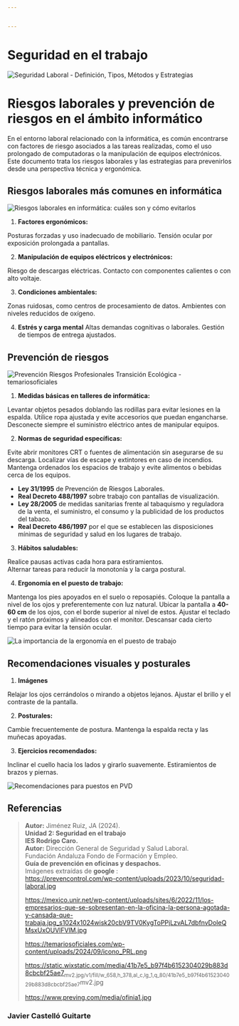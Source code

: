 ```yaml
---


---
```


<h1 id="seguridad-en-el-trabajo">Seguridad en el trabajo</h1>
<p><img src="https://prevencontrol.com/wp-content/uploads/2023/10/seguridad-laboral.jpg" alt="Seguridad Laboral - Definición, Tipos, Métodos y Estrategias"></p>
<h1 id="riesgos-laborales-y-prevención-de-riesgos-en-el-ámbito-informático">Riesgos laborales y prevención de riesgos en el ámbito informático</h1>
<p>En el entorno laboral relacionado con la informática, es común encontrarse con factores de riesgo asociados a las tareas realizadas, como el uso prolongado de computadoras o la manipulación de equipos electrónicos.<br>
Este documento trata los riesgos laborales y las estrategias para prevenirlos desde una perspectiva técnica y ergonómica.</p>
<h2 id="riesgos-laborales-más-comunes-en-informática">Riesgos laborales más comunes en informática</h2>
<p><img src="https://mexico.unir.net/wp-content/uploads/sites/6/2022/11/los-empresarios-que-se-sobresentan-en-la-oficina-la-persona-agotada-y-cansada-que-trabaja.jpg_s1024x1024wisk20cbV9TV0KygToPPjLzvAL7dbfnvDoleQMsxUxOUVlFVlM.jpg" alt="Riesgos laborales en informática: cuáles son y cómo evitarlos"></p>
<ol>
<li><strong>Factores ergonómicos:</strong></li>
</ol>
<p>Posturas forzadas y uso inadecuado de mobiliario. Tensión ocular por exposición prolongada a pantallas.</p>
<ol start="2">
<li><strong>Manipulación de equipos eléctricos y electrónicos:</strong></li>
</ol>
<p>Riesgo de descargas eléctricas. Contacto con componentes calientes o con alto voltaje.</p>
<ol start="3">
<li><strong>Condiciones ambientales:</strong></li>
</ol>
<p>Zonas ruidosas, como centros de procesamiento de datos. Ambientes con niveles reducidos de oxígeno.</p>
<ol start="4">
<li><strong>Estrés y carga mental</strong> Altas demandas cognitivas o laborales. Gestión de tiempos de entrega ajustados.</li>
</ol>
<h2 id="prevención-de-riesgos">Prevención de riesgos</h2>
<p><img src="https://temariosoficiales.com/wp-content/uploads/2024/09/icono_PRL.png" alt="Prevención Riesgos Profesionales Transición Ecológica - temariosoficiales"></p>
<ol>
<li><strong>Medidas básicas en talleres de informática:</strong></li>
</ol>
<p>Levantar objetos pesados ​​​​doblando las rodillas para evitar lesiones en la espalda. Utilice ropa ajustada y evite accesorios que puedan engancharse. Desconecte siempre el suministro eléctrico antes de manipular equipos.</p>
<ol start="2">
<li><strong>Normas de seguridad específicas:</strong></li>
</ol>
<p>Evite abrir monitores CRT o fuentes de alimentación sin asegurarse de su descarga. Localizar vías de escape y extintores en caso de incendios. Mantenga ordenados los espacios de trabajo y evite alimentos o bebidas cerca de los equipos.</p>
<ul>
<li><strong>Ley 31/1995</strong> de Prevención de Riesgos Laborales.</li>
<li><strong>Real Decreto 488/1997</strong> sobre trabajo con pantallas de visualización.</li>
<li><strong>Ley 28/2005</strong> de medidas sanitarias frente al tabaquismo y reguladora de la venta, el suministro, el consumo y la publicidad de los productos del tabaco.</li>
<li><strong>Real Decreto 486/1997</strong> por el que se establecen las disposiciones mínimas de seguridad y salud en los lugares de trabajo.</li>
</ul>
<ol start="3">
<li><strong>Hábitos saludables:</strong></li>
</ol>
<p>Realice pausas activas cada hora para estiramientos.<br>
Alternar tareas para reducir la monotonía y la carga postural.</p>
<ol start="4">
<li><strong>Ergonomía en el puesto de trabajo:</strong></li>
</ol>
<p>Mantenga los pies apoyados en el suelo o reposapiés. Coloque la pantalla a nivel de los ojos y preferentemente con luz natural. Ubicar la pantalla a <strong>40-60 cm</strong> de los ojos, con el borde superior al nivel de estos. Ajustar el teclado y el ratón próximos y alineados con el monitor. Descansar cada cierto tiempo para evitar la tensión ocular.</p>
<p><img src="https://static.wixstatic.com/media/41b7e5_b97f4b6152304029b883d8cbcbf25ae7~mv2.jpg/v1/fill/w_658,h_378,al_c,lg_1,q_80/41b7e5_b97f4b6152304029b883d8cbcbf25ae7~mv2.jpg" alt="La importancia de la ergonomía en el puesto de trabajo"></p>
<h2 id="recomendaciones-visuales-y-posturales">Recomendaciones visuales y posturales</h2>
<ol>
<li><strong>Imágenes</strong></li>
</ol>
<p>Relajar los ojos cerrándolos o mirando a objetos lejanos. Ajustar el brillo y el contraste de la pantalla.</p>
<ol start="2">
<li><strong>Posturales:</strong></li>
</ol>
<p>Cambie frecuentemente de postura. Mantenga la espalda recta y las muñecas apoyadas.</p>
<ol start="3">
<li><strong>Ejercicios recomendados:</strong></li>
</ol>
<p>Inclinar el cuello hacia los lados y girarlo suavemente. Estiramientos de brazos y piernas.</p>
<p><img src="https://www.preving.com/media/ofinia1.jpg" alt="Recomendaciones para puestos en PVD"></p>
<h2 id="referencias">Referencias</h2>
<blockquote>
<p><strong>Autor:</strong> Jiménez Ruiz, JA (2024).<br>
<strong>Unidad 2: Seguridad en el trabajo</strong><br>
<strong>IES Rodrigo Caro.</strong><br>
<strong>Autor:</strong> Dirección General de Seguridad y Salud Laboral.<br>
Fundación Andaluza Fondo de Formación y Empleo.<br>
<strong>Guía de prevención en oficinas y despachos.</strong><br>
Imágenes extraídas de <strong>google</strong> :<br>
<a href="https://prevencontrol.com/wp-content/uploads/2023/10/seguridad-laboral.jpg">https://prevencontrol.com/wp-content/uploads/2023/10/seguridad-laboral.jpg</a></p>
<p><a href="https://mexico.unir.net/wp-content/uploads/sites/6/2022/11/los-empresarios-que-se-sobresentan-en-la-oficina-la-persona-agotada-y-cansada-que-trabaja.jpg_s1024x1024wisk20cbV9TV0KygToPPjLzvAL7dbfnvDoleQMsxUxOUVlFVlM.jpg">https://mexico.unir.net/wp-content/uploads/sites/6/2022/11/los-empresarios-que-se-sobresentan-en-la-oficina-la-persona-agotada-y-cansada-que-trabaja.jpg_s1024x1024wisk20cbV9TV0KygToPPjLzvAL7dbfnvDoleQMsxUxOUVlFVlM.jpg</a></p>
<p><a href="https://temariosoficiales.com/wp-content/uploads/2024/09/icono_PRL.png">https://temariosoficiales.com/wp-content/uploads/2024/09/icono_PRL.png</a></p>
<p><a href="https://static.wixstatic.com/media/41b7e5_b97f4b6152304029b883d8cbcbf25ae7">https://static.wixstatic.com/media/41b7e5_b97f4b6152304029b883d8cbcbf25ae7</a><sub>mv2.jpg/v1/fill/w_658,h_378,al_c,lg_1,q_80/41b7e5_b97f4b6152304029b883d8cbcbf25ae7</sub>mv2.jpg</p>
<p><a href="https://www.preving.com/media/ofinia1.jpg">https://www.preving.com/media/ofinia1.jpg</a></p>
</blockquote>
<h3 id="javier-castelló-guitarte">Javier Castelló Guitarte</h3>

